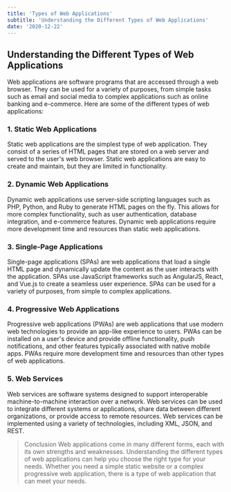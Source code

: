 ```yaml
---
title: 'Types of Web Applications'
subtitle: 'Understanding the Different Types of Web Applications'
date: '2020-12-22'
---
```


## Understanding the Different Types of Web Applications

Web applications are software programs that are accessed through a web browser. They can be used for a variety of purposes, from simple tasks such as email and social media to complex applications such as online banking and e-commerce. Here are some of the different types of web applications:

### 1. Static Web Applications

Static web applications are the simplest type of web application. They consist of a series of HTML pages that are stored on a web server and served to the user's web browser. Static web applications are easy to create and maintain, but they are limited in functionality.

### 2. Dynamic Web Applications

Dynamic web applications use server-side scripting languages such as PHP, Python, and Ruby to generate HTML pages on the fly. This allows for more complex functionality, such as user authentication, database integration, and e-commerce features. Dynamic web applications require more development time and resources than static web applications.

### 3. Single-Page Applications

Single-page applications (SPAs) are web applications that load a single HTML page and dynamically update the content as the user interacts with the application. SPAs use JavaScript frameworks such as AngularJS, React, and Vue.js to create a seamless user experience. SPAs can be used for a variety of purposes, from simple to complex applications.

### 4. Progressive Web Applications

Progressive web applications (PWAs) are web applications that use modern web technologies to provide an app-like experience to users. PWAs can be installed on a user's device and provide offline functionality, push notifications, and other features typically associated with native mobile apps. PWAs require more development time and resources than other types of web applications.

### 5. Web Services

Web services are software systems designed to support interoperable machine-to-machine interaction over a network. Web services can be used to integrate different systems or applications, share data between different organizations, or provide access to remote resources. Web services can be implemented using a variety of technologies, including XML, JSON, and REST.

> Conclusion
> Web applications come in many different forms, each with its own strengths and weaknesses. Understanding the different types of web applications can help you choose the right type for your needs. Whether you need a simple static website or a complex progressive web application, there is a type of web application that can meet your needs.
